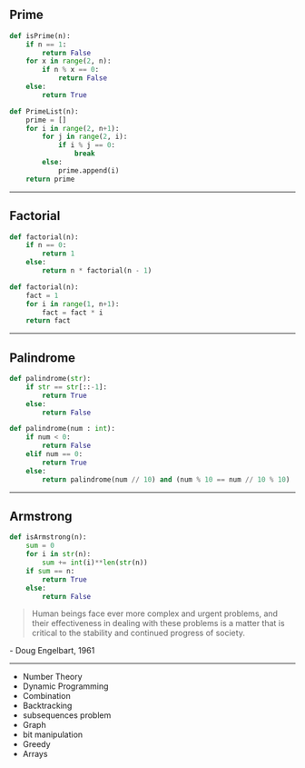 ## Prime
``` Python
def isPrime(n):
    if n == 1:
        return False
    for x in range(2, n):
        if n % x == 0:
            return False
    else:
        return True

```

```python
def PrimeList(n):
    prime = []
    for i in range(2, n+1):
        for j in range(2, i):
            if i % j == 0:
                break
        else:
            prime.append(i)
    return prime
```
---
## Factorial
``` Python
def factorial(n):
    if n == 0:
        return 1
    else:
        return n * factorial(n - 1)
```

``` Python
def factorial(n):
    fact = 1
    for i in range(1, n+1):
        fact = fact * i
    return fact
```

---
## Palindrome
```python
def palindrome(str):
    if str == str[::-1]:
        return True
    else:
        return False
```

```python
def palindrome(num : int):
    if num < 0:
        return False
    elif num == 0:
        return True
    else:
        return palindrome(num // 10) and (num % 10 == num // 10 % 10)
```

---
## Armstrong

```python
def isArmstrong(n):
    sum = 0
    for i in str(n):
        sum += int(i)**len(str(n))
    if sum == n:
        return True
    else:
        return False
```



> Human beings face ever more complex and urgent problems, and their effectiveness in dealing with these problems is a matter that is critical to the stability and continued progress of society.

\- Doug Engelbart, 1961


---

- Number Theory
- Dynamic Programming
- Combination
- Backtracking 
- subsequences problem
- Graph
- bit manipulation
- Greedy
- Arrays